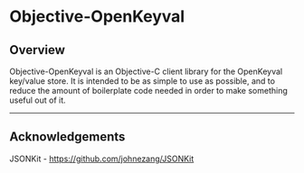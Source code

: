 Objective-OpenKeyval
====================

Overview
--------
Objective-OpenKeyval is an Objective-C client library for the OpenKeyval
key/value store. It is intended to be as simple to use as possible, and
to reduce the amount of boilerplate code needed in order to make
something useful out of it.

____

Acknowledgements
----------------
JSONKit - https://github.com/johnezang/JSONKit
